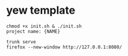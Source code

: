
# yew template

```
chmod +x init.sh & ./init.sh
project name: {NAME}
```

```
trunk serve
firefox --new-window http://127.0.0.1:8080/
```
